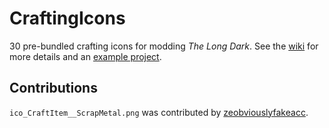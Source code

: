 # CraftingIcons

30 pre-bundled crafting icons for modding *The Long Dark*. See the [wiki](https://github.com/ds5678/CraftingIcons/wiki) for more details and an [example project](https://github.com/ds5678/CraftingIcons/wiki/Example-Use).

## Contributions

`ico_CraftItem__ScrapMetal.png` was contributed by [zeobviouslyfakeacc](https://github.com/zeobviouslyfakeacc).
